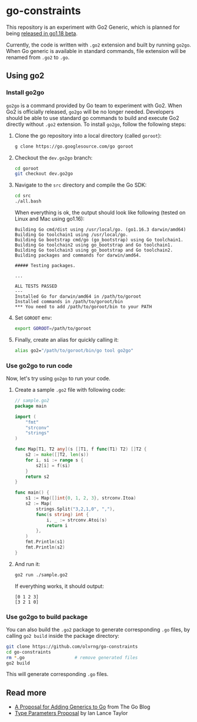 # go-constraints

This repository is an experiment with Go2 Generic, which is planned for being
[released in go1.18 beta](https://blog.golang.org/generics-proposal).

Currently, the code is written with `.go2` extension and built by running
`go2go`. When Go generic is available in standard commands, file extension will
be renamed from `.go2` to `.go`.

## Using go2

### Install go2go

`go2go` is a command provided by Go team to experiment with Go2. When Go2 is
officially released, `go2go` will be no longer needed. Developers should be able
to use standard go commands to build and execute Go2 directly without `.go2`
extension. To install `go2go`, follow the following steps:

1. Clone the go repository into a local directory (called `goroot`):
   ```sh
   g clone https://go.googlesource.com/go goroot
   ```
   
2. Checkout the `dev.go2go` branch:
   ```sh
   cd goroot
   git checkout dev.go2go 
   ```
   
3. Navigate to the `src` directory and compile the Go SDK:
   ```sh
   cd src
   ./all.bash
   ```
   
   When everything is ok, the output should look like following (tested on Linux
   and Mac using go1.16):
   
   ```
   Building Go cmd/dist using /usr/local/go. (go1.16.3 darwin/amd64)
   Building Go toolchain1 using /usr/local/go.
   Building Go bootstrap cmd/go (go_bootstrap) using Go toolchain1.
   Building Go toolchain2 using go_bootstrap and Go toolchain1.
   Building Go toolchain3 using go_bootstrap and Go toolchain2.
   Building packages and commands for darwin/amd64.
   
   ##### Testing packages.
   
   ...
   
   ALL TESTS PASSED
   ---
   Installed Go for darwin/amd64 in /path/to/goroot
   Installed commands in /path/to/goroot/bin
   *** You need to add /path/to/goroot/bin to your PATH
   ```
   
4. Set `GOROOT` env:

   ```sh
   export GOROOT=/path/to/goroot
   ```
   
5. Finally, create an alias for quickly calling it:
   ```sh
   alias go2="/path/to/goroot/bin/go tool go2go"
   ```
   
### Use go2go to run code

Now, let's try using `go2go` to run your code.

1. Create a sample `.go2` file with following code:

   ```go
   // sample.go2
   package main
   
   import (
       "fmt"
       "strconv"
       "strings"
   )
   
   func Map[T1, T2 any](s []T1, f func(T1) T2) []T2 {
       s2 := make([]T2, len(s))
       for i, si := range s {
           s2[i] = f(si)
       }
       return s2
   }
   
   func main() {
       s1 := Map([]int{0, 1, 2, 3}, strconv.Itoa)
       s2 := Map(
           strings.Split("3,2,1,0", ","),
           func(s string) int {
               i, _ := strconv.Atoi(s)
               return i
           },
       )
       fmt.Println(s1)
       fmt.Println(s2)
   }
   ```
   
2. And run it:

   ```sh
   go2 run ./sample.go2
   ```
   
   If everything works, it should output:

   ```
   [0 1 2 3]
   [3 2 1 0]
   ```

### Use go2go to build package

You can also build the `.go2` package to generate corresponding `.go` files, by
calling `go2 build` inside the package directory:

```sh
git clone https://github.com/olvrng/go-constraints
cd go-constraints
rm *.go                   # remove generated files  
go2 build
```

This will generate corresponding `.go` files.

## Read more

- [A Proposal for Adding Generics to Go](https://blog.golang.org/generics-proposal) from The Go Blog
- [Type Parameters Proposal](https://go.googlesource.com/proposal/+/refs/heads/master/design/43651-type-parameters.md) by Ian Lance Taylor

